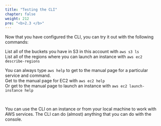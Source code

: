 ```yaml
---
title: "Testing the CLI"
chapter: false
weight: 212
pre: "<b>2.3 </b>"
---
```


Now that you have configured the CLI, you can try it out with the following commands:<br>

List all of the buckets you have in S3 in this account with ```aws s3 ls```<br>
List all of the regions where you can launch an instance with ```aws ec2 describe-regions```
<br>

You can always type ```aws help``` to get to the manual page for a particular service and command.<br>
Get to the manual page for EC2 with ```aws ec2 help```<br>
Or get to the manual page to launch an instance with ```aws ec2 launch-instance help```
<p>&nbsp;</p>
You can use the CLI on an instance or from your local machine to work with AWS services. The CLI can do (almost) anything that you can do with the console. 